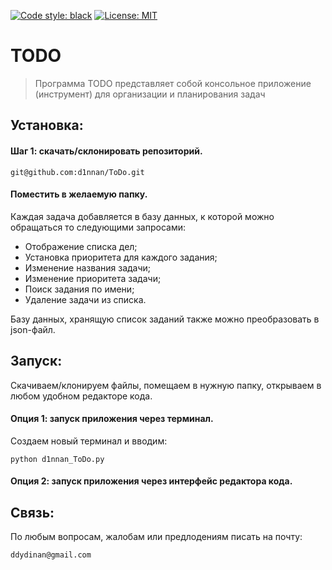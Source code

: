 [![Code style: black](https://img.shields.io/badge/code%20style-black-000000.svg)](https://github.com/psf/black)
[![License: MIT](https://img.shields.io/badge/License-MIT-yellow.svg)](https://opensource.org/licenses/MIT)
# TODO
> Программа TODO представляет собой консольное приложение (инструмент) для организации и планирования задач

## Установка:
#### Шаг 1: скачать/склонировать репозиторий.
```git@github.com:d1nnan/ToDo.git```


#### Поместить в желаемую папку.

Каждая задача добавляется в базу данных, к которой можно обращаться то следующими запросами:
- Отображение списка дел;
- Установка приоритета для каждого задания;
- Изменение названия задачи;
- Изменение приоритета задачи;
- Поиск задания по имени;
- Удаление задачи из списка.

Базу данных, хранящую список заданий также можно преобразовать в json-файл.

## Запуск:
Скачиваем/клонируем файлы, помещаем в нужную папку, открываем в любом удобном редакторе кода.

#### Опция 1: запуск приложения через терминал.
Создаем новый терминал и вводим:

```python d1nnan_ToDo.py```

#### Опция 2: запуск приложения через интерфейс редактора кода.


## Связь:
По любым вопросам, жалобам или предлодениям писать на почту:

```ddydinan@gmail.com```